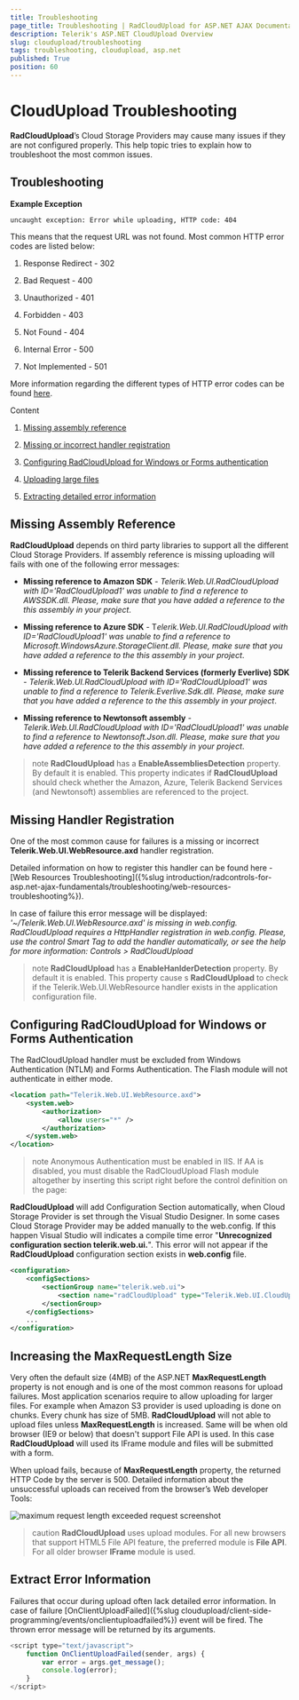 ```yaml
---
title: Troubleshooting
page_title: Troubleshooting | RadCloudUpload for ASP.NET AJAX Documentation
description: Telerik's ASP.NET CloudUpload Overview
slug: cloudupload/troubleshooting
tags: troubleshooting, cloudupload, asp.net
published: True
position: 60
---
```


# CloudUpload Troubleshooting

**RadCloudUpload**’s Cloud Storage Providers may cause many issues if they are not configured properly. This help topic tries to explain how to troubleshoot the most common issues.

## Troubleshooting

**Example Exception**

`uncaught exception: Error while uploading, HTTP code: 404`

This means that the request URL was not found. Most common HTTP error codes are listed below:


1. Response Redirect - 302

1. Bad Request - 400

1. Unauthorized - 401

1. Forbidden - 403

1. Not Found - 404

1. Internal Error - 500

1. Not Implemented - 501


More information regarding the different types of HTTP error codes can be found [here](https://www.w3.org/Protocols/rfc2616/rfc2616-sec10.html).

Content


1. [Missing assembly reference](#missing-assembly-reference) 

1. [Missing or incorrect handler registration](#missing-handler-registration) 

1. [Configuring RadCloudUpload for Windows or Forms authentication](#configuring-radcloudupload-for-windows-or-forms-authentication) 

1. [Uploading large files](#increasing-the-maxrequestlength-size) 

1. [Extracting detailed error information](#extract-error-information)


## Missing Assembly Reference

**RadCloudUpload** depends on third party libraries to support all the different Cloud Storage Providers. If assembly reference is missing uploading will fails with one of the following error messages: 


* **Missing reference to Amazon SDK** -  *Telerik.Web.UI.RadCloudUpload with ID='RadCloudUpload1' was unable to find a reference to AWSSDK.dll. Please, make sure that you have added a reference to the this assembly in your project*. 


* **Missing reference to Azure SDK** -  T*elerik.Web.UI.RadCloudUpload with ID='RadCloudUpload1' was unable to find a reference to Microsoft.WindowsAzure.StorageClient.dll. Please, make sure that you have added a reference to the this assembly in your project*. 


* **Missing reference to Telerik Backend Services (formerly Everlive) SDK** -  *Telerik.Web.UI.RadCloudUpload with ID='RadCloudUpload1' was unable to find a reference to Telerik.Everlive.Sdk.dll. Please, make sure that you have added a reference to the this assembly in your project*. 


* **Missing reference to Newtonsoft assembly** -  *Telerik.Web.UI.RadCloudUpload with ID='RadCloudUpload1' was unable to find a reference to Newtonsoft.Json.dll. Please, make sure that you have added a reference to the this assembly in your project*.

>note **RadCloudUpload** has a **EnableAssembliesDetection** property. By default it is enabled. This property indicates if **RadCloudUpload** should check whether the Amazon, Azure, Telerik Backend Services (and Newtonsoft) assemblies are referenced to the project.

## Missing Handler Registration

One of the most common cause for failures is a missing or incorrect **Telerik.Web.UI.WebResource.axd** handler registration. 

 Detailed information on how to register this handler can be found here - [Web Resources Troubleshooting]({%slug introduction/radcontrols-for-asp.net-ajax-fundamentals/troubleshooting/web-resources-troubleshooting%}).

In case of failure this error message will be displayed: *'~/Telerik.Web.UI.WebResource.axd' is missing in web.config. RadCloudUpload requires a HttpHandler registration in web.config. Please, use the control Smart Tag to add the handler automatically, or see the help for more information: Controls > RadCloudUpload*

>note **RadCloudUpload** has a **EnableHanlderDetection** property. By default it is enabled. This property cause s **RadCloudUpload** to check if the Telerik.Web.UI.WebResource handler exists in the application configuration file.

## Configuring RadCloudUpload for Windows or Forms Authentication

The RadCloudUpload handler must be excluded from Windows Authentication (NTLM) and Forms Authentication. The Flash module will not authenticate in either mode.

````XML
<location path="Telerik.Web.UI.WebResource.axd">   
    <system.web>       
        <authorization>
            <allow users="*" />       
        </authorization>   
    </system.web>
</location>
````

>note Anonymous Authentication must be enabled in IIS. If AA is disabled, you must disable the RadCloudUpload Flash module altogether by inserting this script right before the control definition on the page:

**RadCloudUpload** will add Configuration Section automatically, when Cloud Storage Provider is set through the Visual Studio Designer. In some cases Cloud Storage Provider may be added manually to the web.config. If this happen Visual Studio will indicates a compile time error "**Unrecognized configuration section telerik.web.ui.**". This error will not appear if the **RadCloudUpload** configuration section exists in **web.config** file.

````XML
<configuration>
    <configSections>
        <sectionGroup name="telerik.web.ui">
            <section name="radCloudUpload" type="Telerik.Web.UI.CloudUploadConfigurationSection" allowDefinition="MachineToApplication" requirePermission="false" />
        </sectionGroup>
    </configSections>
    ...
</configuration>
````


## Increasing the MaxRequestLength Size

Very often the default size (4MB) of the ASP.NET **MaxRequestLength** property is not enough and is one of the most common reasons for upload failures. Most application scenarios require to allow uploading for larger files. For example when Amazon S3 provider is used uploading is done on chunks. Every chunk has size of 5MB. **RadCloudUpload** will not able to upload files unless **MaxRequestLength** is increased. Same will be when old browser (IE9 or below) that doesn't support File API is used. In this case **RadCloudUpload** will used its IFrame module and files will be submitted with a form. 

 When upload fails, because of **MaxRequestLength** property, the returned HTTP Code by the server is 500. Detailed information about the unsuccessful uploads can received from the browser’s Web developer Tools:

![maximum request length exceeded request screenshot](images/cloudupload-maxrequestexceeded.png)

>caution **RadCloudUpload** uses upload modules. For all new browsers that support HTML5 File API feature, the preferred module is **File API**. For all older browser **IFrame** module is used.

## Extract Error Information

Failures that occur during upload often lack detailed error information. In case of failure [OnClientUploadFailed]({%slug cloudupload/client-side-programming/events/onclientuploadfailed%}) event will be fired. The thrown error message will be returned by its arguments.

````JavaScript
<script type="text/javascript">
    function OnClientUploadFailed(sender, args) {
        var error = args.get_message();
        console.log(error);
    }
</script>
````

